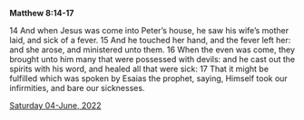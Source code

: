**Matthew 8:14-17**

14 And when Jesus was come into Peter’s house, he saw his wife’s mother laid, and sick of a fever. 15 And he touched her hand, and the fever left her: and she arose, and ministered unto them. 16 When the even was come, they brought unto him many that were possessed with devils: and he cast out the spirits with his word, and healed all that were sick: 17 That it might be fulfilled which was spoken by Esaias the prophet, saying, Himself took our infirmities, and bare our sicknesses.

[Saturday 04-June, 2022](https://t.me/s/daily_scripture)
